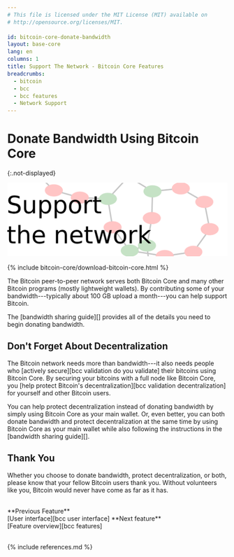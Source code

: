 ```yaml
---
# This file is licensed under the MIT License (MIT) available on
# http://opensource.org/licenses/MIT.

id: bitcoin-core-donate-bandwidth
layout: base-core
lang: en
columns: 1
title: Support The Network - Bitcoin Core Features
breadcrumbs:
  - bitcoin
  - bcc
  - bcc features
  - Network Support
---
```

# Donate Bandwidth Using Bitcoin Core
{:.not-displayed}

![Support the network](/img/bitcoin-core/slider-network.svg)

{% include bitcoin-core/download-bitcoin-core.html %}

The Bitcoin peer-to-peer network serves both Bitcoin Core and many other
Bitcoin programs (mostly lightweight wallets).  By contributing some of
your bandwidth---typically about 100 GB upload a month---you can help
support Bitcoin.

The [bandwidth sharing guide][] provides all of the details you need
to begin donating bandwidth.

## Don't Forget About Decentralization

The Bitcoin network needs more than bandwidth---it also needs people who
[actively secure][bcc validation do you validate] their bitcoins using Bitcoin Core. By
securing your bitcoins with a full node like Bitcoin Core, you [help
protect Bitcoin's decentralization][bcc validation decentralization] for
yourself and other Bitcoin users.

You can help protect decentralization instead of donating bandwidth by
simply using Bitcoin Core as your main wallet. Or, even better, you can
both donate bandwidth and protect decentralization at the same time by
using Bitcoin Core as your main wallet while also following the
instructions in the [bandwidth sharing guide][].

## Thank You

Whether you choose to donate bandwidth, protect decentralization, or
both, please know that your fellow Bitcoin users thank you. Without
volunteers like you, Bitcoin would never have come as far as it has.


<br class="clear big">
<div class="prevnext">
<span markdown="1">**Previous Feature**<br>[User interface][bcc user interface]</span>
<span markdown="1">**Next feature**<br>[Feature overview][bcc features]</span>
</div>
<br class="clear">

{% include references.md %}
